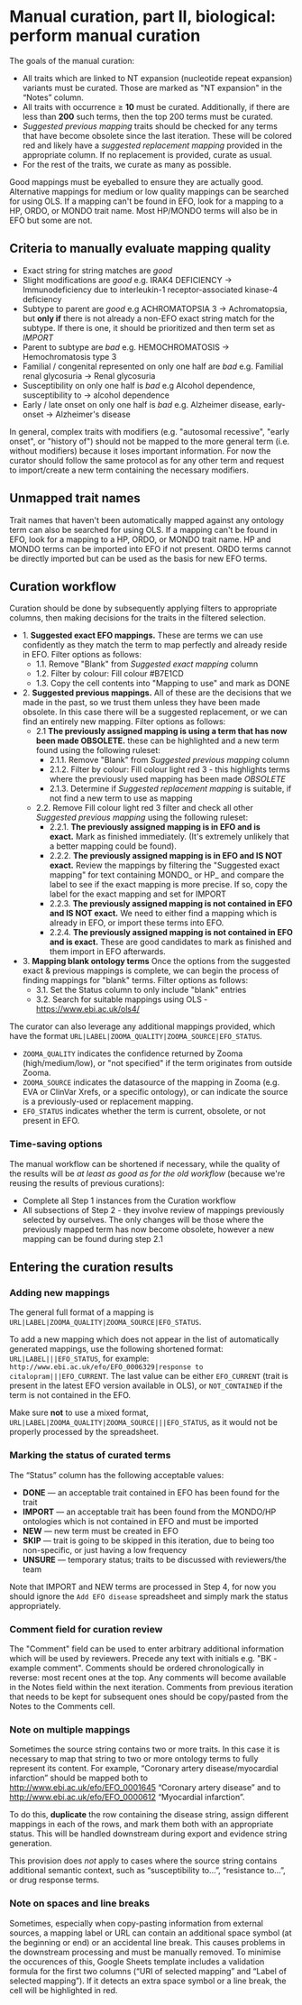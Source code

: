 # Manual curation, part II, biological: perform manual curation

The goals of the manual curation:
* All traits which are linked to NT expansion (nucleotide repeat expansion) variants must be curated. Those are marked as "NT expansion" in the “Notes” column.
* All traits with occurrence ≥ **10** must be curated. Additionally, if there are less than **200** such terms, then the top 200 terms must be curated.
* _Suggested previous mapping_ traits should be checked for any terms that have become obsolete since the last iteration. These will be colored red and likely have a _suggested replacement mapping_ provided in the appropriate column. If no replacement is provided, curate as usual.
* For the rest of the traits, we curate as many as possible.

Good mappings must be eyeballed to ensure they are actually good. Alternative mappings for medium or low quality mappings can be searched for using OLS. If a mapping can't be found in EFO, look for a mapping to a HP, ORDO, or MONDO trait name. Most HP/MONDO terms will also be in EFO but some are not.

## Criteria to manually evaluate mapping quality
* Exact string for string matches are _good_
* Slight modifications are _good_ e.g. IRAK4 DEFICIENCY → Immunodeficiency due to interleukin-1 receptor-associated kinase-4 deficiency
* Subtype to parent are _good_ e.g ACHROMATOPSIA 3 → Achromatopsia, but **only if** there is not already a non-EFO exact string match for the subtype. If there is one, it should be prioritized and then term set as _IMPORT_
* Parent to subtype are _bad_ e.g. HEMOCHROMATOSIS → Hemochromatosis type 3
* Familial / congenital represented on only one half are _bad_ e.g. Familial renal glycosuria → Renal glycosuria
* Susceptibility on only one half is _bad_ e.g Alcohol dependence, susceptibility to → alcohol dependence
* Early / late onset on only one half is _bad_ e.g. Alzheimer disease, early-onset → Alzheimer's disease

In general, complex traits with modifiers (e.g. "autosomal recessive", "early onset", or "history of") should not be mapped to the more general term (i.e. without modifiers) because it loses important information. For now the curator should follow the same protocol as for any other term and request to import/create a new term containing the necessary modifiers.

## Unmapped trait names
Trait names that haven't been automatically mapped against any ontology term can also be searched for using OLS.
If a mapping can't be found in EFO, look for a mapping to a HP, ORDO, or MONDO trait name.
HP and MONDO terms can be imported into EFO if not present.
ORDO terms cannot be directly imported but can be used as the basis for new EFO terms.

## Curation workflow
Curation should be done by subsequently applying filters to appropriate columns, then making decisions for the traits in the filtered selection.

* 1\. **Suggested exact EFO mappings.** These are terms we can use confidently as they match the term to map perfectly and already reside in EFO. Filter options as follows:
  * 1.1. Remove "Blank" from *Suggested exact mapping* column 
  * 1.2. Filter by colour: Fill colour #B7E1CD
  * 1.3. Copy the cell contents into "Mapping to use" and mark as DONE
* 2\. **Suggested previous mappings.** All of these are the decisions that we made in the past, so we trust them unless they have been made obsolete. In this case there will be a suggested replacement, or we can find an entirely new mapping. Filter options as follows:
  * 2.1 **The previously assigned mapping is using a term that has now been made OBSOLETE.** these can be highlighted and a new term found using the following ruleset:
    * 2.1.1. Remove "Blank" from *Suggested previous mapping* column
    * 2.1.2. Filter by colour: Fill colour light red 3 - this highlights terms where the previously used mapping has been made *OBSOLETE*
    * 2.1.3. Determine if *Suggested replacement mapping* is suitable, if not find a new term to use as mapping
  * 2.2. Remove Fill colour light red 3 filter and check all other *Suggested previous mapping* using the following ruleset:
    * 2.2.1. **The previously assigned mapping is in EFO and is exact.** Mark as finished immediately. (It's extremely unlikely that a better mapping could be found).
    * 2.2.2. **The previously assigned mapping is in EFO and IS NOT exact.** Review the mappings by filtering the "Suggested exact mapping" for text containing MONDO_ or HP_ and compare the label to see if the exact mapping is more precise. If so, copy the label for the exact mapping and set for IMPORT
    * 2.2.3. **The previously assigned mapping is not contained in EFO and IS NOT exact.** We need to either find a mapping which is already in EFO, or import these terms into EFO.
    * 2.2.4. **The previously assigned mapping is not contained in EFO and is exact.** These are good candidates to mark as finished and them import in EFO afterwards.
* 3\. **Mapping blank ontology terms** Once the options from the suggested exact & previous mappings is complete, we can begin the process of finding mappings for "blank" terms. Filter options as follows:
  * 3.1. Set the Status column to only include "blank" entries
  * 3.2. Search for suitable mappings using OLS - https://www.ebi.ac.uk/ols4/

The curator can also leverage any additional mappings provided, which have the format `URL|LABEL|ZOOMA_QUALITY|ZOOMA_SOURCE|EFO_STATUS`.
* `ZOOMA_QUALITY` indicates the confidence returned by Zooma (high/medium/low), or "not specified" if the term originates from outside Zooma.
* `ZOOMA_SOURCE` indicates the datasource of the mapping in Zooma (e.g. EVA or ClinVar Xrefs, or a specific ontology), or can indicate the source is a previously-used or replacement mapping.
* `EFO_STATUS` indicates whether the term is current, obsolete, or not present in EFO.

### Time-saving options
The manual workflow can be shortened if necessary, while the quality of the results will be _at least as good as for the old workflow_ (because we're reusing the results of previous curations):
* Complete all Step 1 instances from the Curation workflow
* All subsections of Step 2 - they involve review of mappings previously selected by ourselves. The only changes will be those where the previously mapped term has now become obsolete, however a new mapping can be found during step 2.1

## Entering the curation results

### Adding new mappings
The general full format of a mapping is `URL|LABEL|ZOOMA_QUALITY|ZOOMA_SOURCE|EFO_STATUS`.

To add a new mapping which does not appear in the list of automatically generated mappings, use the following shortened format: `URL|LABEL|||EFO_STATUS`, for example: `http://www.ebi.ac.uk/efo/EFO_0006329|response to citalopram|||EFO_CURRENT`. The last value can be either `EFO_CURRENT` (trait is present in the latest EFO version available in OLS), or `NOT_CONTAINED` if the term is not contained in the EFO.

Make sure **not** to use a mixed format, `URL|LABEL|ZOOMA_QUALITY|ZOOMA_SOURCE|||EFO_STATUS`, as it would not be properly processed by the spreadsheet.

### Marking the status of curated terms
The “Status” column has the following acceptable values:
* **DONE** — an acceptable trait contained in EFO has been found for the trait
* **IMPORT** — an acceptable trait has been found from the MONDO/HP ontologies which is not contained in EFO and must be imported
* **NEW** — new term must be created in EFO
* **SKIP** — trait is going to be skipped in this iteration, due to being too non-specific, or just having a low frequency
* **UNSURE** — temporary status; traits to be discussed with reviewers/the team

Note that IMPORT and NEW terms are processed in Step 4, for now you should ignore the `Add EFO disease` spreadsheet and simply mark the status appropriately.

### Comment field for curation review
The "Comment" field can be used to enter arbitrary additional information which will be used by reviewers. Precede any text with initials e.g. "BK - example comment". Comments should be ordered chronologically in reverse: most recent ones at the top.
Any comments will become available in the Notes field within the next iteration.
Comments from previous iteration that needs to be kept for subsequent ones  should be copy/pasted from the Notes to the Comments cell. 

### Note on multiple mappings
Sometimes the source string contains two or more traits. In this case it is necessary to map that string to two or more ontology terms to fully represent its content. For example, “Coronary artery disease/myocardial infarction” should be mapped both to http://www.ebi.ac.uk/efo/EFO_0001645 “Coronary artery disease” and to http://www.ebi.ac.uk/efo/EFO_0000612 “Myocardial infarction”.

To do this, **duplicate** the row containing the disease string, assign different mappings in each of the rows, and mark them both with an appropriate status. This will be handled downstream during export and evidence string generation.

This provision does _not_ apply to cases where the source string contains additional semantic context, such as “susceptibility to...”, “resistance to...”, or drug response terms.

### Note on spaces and line breaks
Sometimes, especially when copy-pasting information from external sources, a mapping label or URL can contain an additional space symbol (at the beginning or end) or an accidental line break. This causes problems in the downstream processing and must be manually removed. To minimise the occurences of this, Google Sheets template includes a validation formula for the first two columns (“URI of selected mapping” and “Label of selected mapping”). If it detects an extra space symbol or a line break, the cell will be highlighted in red.
